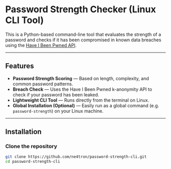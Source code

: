 # Password Strength Checker (Linux CLI Tool)

This is a Python-based command-line tool that evaluates the strength of a password and checks if it has been compromised in known data breaches using the [Have I Been Pwned API](https://haveibeenpwned.com/API/v3).

---

## Features

- **Password Strength Scoring** — Based on length, complexity, and common password patterns.
- **Breach Check** — Uses the Have I Been Pwned k-anonymity API to check if your password has been leaked.
- **Lightweight CLI Tool** — Runs directly from the terminal on Linux.
- **Global Installation (Optional)** — Easily run as a global command (e.g. `password-strength`) on your Linux machine.

---

## Installation

### Clone the repository

```bash
git clone https://github.com/ne4tron/password-strength-cli.git
cd password-strength-cli
